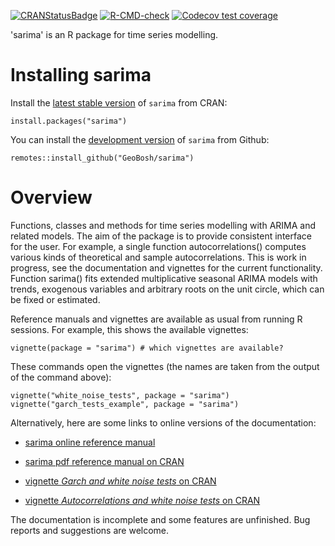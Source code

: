 <!-- badges: start -->
[![CRANStatusBadge](http://www.r-pkg.org/badges/version/sarima)](https://cran.r-project.org/package=sarima)
[![R-CMD-check](https://github.com/GeoBosh/sarima/workflows/R-CMD-check/badge.svg)](https://github.com/GeoBosh/sarima/actions)
[![Codecov test coverage](https://codecov.io/gh/GeoBosh/sarima/branch/master/graph/badge.svg)](https://app.codecov.io/gh/GeoBosh/sarima?branch=master)
<!-- badges: end -->




'sarima' is an R package for time series modelling.

# Installing sarima

Install the [latest stable version](https://cran.r-project.org/package=sarima) of
`sarima` from CRAN:

    install.packages("sarima")


You can install the [development version](https://github.com/GeoBosh/sarima) of
`sarima` from Github:

    remotes::install_github("GeoBosh/sarima")


# Overview

Functions, classes and methods for time series modelling with ARIMA and related
models. The aim of the package is to provide consistent interface for the
user. For example, a single function autocorrelations() computes various kinds
of theoretical and sample autocorrelations. This is work in progress, see the
documentation and vignettes for the current functionality.  Function sarima()
fits extended multiplicative seasonal ARIMA models with trends, exogenous
variables and arbitrary roots on the unit circle, which can be fixed or
estimated.

Reference manuals and vignettes are available as usual from running R
sessions. For example, this shows the available vignettes:

    vignette(package = "sarima") # which vignettes are available?

These commands open the vignettes (the names are taken from the output of the
command above):

    vignette("white_noise_tests", package = "sarima")
    vignette("garch_tests_example", package = "sarima")

Alternatively, here are some links to online versions of the documentation:

- [sarima online reference manual](https://geobosh.github.io/sarima/)

- [sarima pdf reference manual on CRAN](https://CRAN.R-project.org/package=sarima/sarima.pdf)

- [vignette _Garch and white noise tests_ on CRAN](https://cran.r-project.org/package=sarima/vignettes/garch_tests_example.pdf)

- [vignette _Autocorrelations and white noise tests_ on CRAN](https://cran.r-project.org/package=sarima/vignettes/white_noise_tests.pdf)

The documentation is incomplete and some features are unfinished. Bug reports
and suggestions are welcome.
